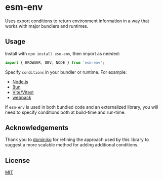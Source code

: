 # esm-env

Uses export conditions to return environment information in a way that works with major bundlers and runtimes.

## Usage

Install with `npm install esm-env`, then import as needed:

```js
import { BROWSER, DEV, NODE } from 'esm-env';
```

Specify `conditions` in your bundler or runtime. For example:
- [Node.js](https://nodejs.org/api/cli.html#-c-condition---conditionscondition)
- [Bun](https://bun.sh/docs/runtime/modules#custom-conditions)
- [Vite/Vitest](https://vite.dev/config/shared-options#resolve-conditions)
- [webpack](https://webpack.js.org/configuration/resolve/#resolveconditionnames)

If `esm-env` is used in both bundled code and an externalized library, you will need to specify conditions both at build-time and run-time.

## Acknowledgements

Thank you to [dominikg](https://github.com/dominikg) for refining the approach used by this library to suggest a more scalable method for adding additional conditions.

## License

[MIT](LICENSE)

